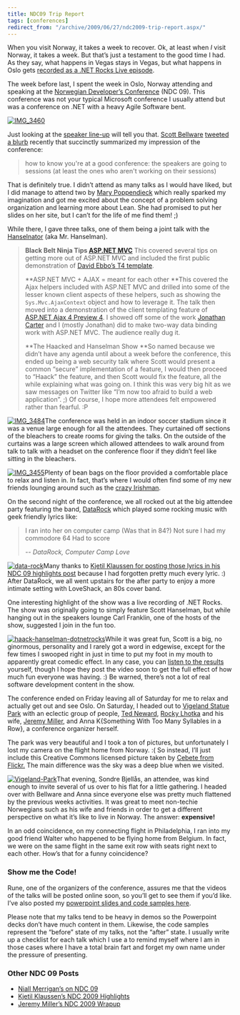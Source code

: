 ```yaml
---
title: NDC09 Trip Report
tags: [conferences]
redirect_from: "/archive/2009/06/27/ndc2009-trip-report.aspx/"
---
```


When you visit Norway, it takes a week to recover. Ok, at least when *I*
visit Norway, it takes a week. But that’s just a testament to the good
time I had. As they say, what happens in Vegas stays in Vegas, but what
happens in Oslo gets [recorded as a .NET Rocks Live
episode](http://www.dotnetrocks.com/default.aspx?showNum=458 ".NET Rocks Live with Hanselman and Haack").

The week before last, I spent the week in Oslo, Norway attending and
speaking at the [Norwegian Developer’s
Conference](http://www.ndc2009.no/en/ "NDC 2009") (NDC 09). This
conference was not your typical Microsoft conference I usually attend
but was a conference on .NET with a heavy Agile Software bent.

[![IMG\_3460](https://haacked.com/assets/images/haacked_com/WindowsLiveWriter/NDC09TripReport_12378/IMG_3460_thumb.jpg "IMG_3460")](https://haacked.com/assets/images/haacked_com/WindowsLiveWriter/NDC09TripReport_12378/IMG_3460.jpg)

Just looking at the [speaker
line-up](http://www.ndc2009.no/en/index.aspx?cat=1070 "Speaker Lineup")
will tell you that. [Scott
Bellware](http://blog.scottbellware.com/ "Scott Bellware's Blog") [tweeted
a
blurb](http://twitter.com/bellware/status/2332327295 "Bellware on Twitter")
recently that succinctly summarized my impression of the conference:

> how to know you're at a good conference: the speakers are going to
> sessions (at least the ones who aren't working on their sessions)

That is definitely true. I didn’t attend as many talks as I would have
liked, but I did manage to attend two by [Mary
Poppendieck](http://www.poppendieck.com/ "Mary Poppendieck") which
really sparked my imagination and got me excited about the concept of a
problem solving organization and learning more about Lean. She had
promised to put her slides on her site, but I can’t for the life of me
find them! ;)

While there, I gave three talks, one of them being a joint talk with the
[Hanselnator](http://hanselman.com/ "Scott Hanselman's Blog") (aka Mr.
Hanselman).

> **Black Belt Ninja Tips [ASP.NET
> MVC](http://asp.net/mvc "ASP.NET Website")**
> This covered several tips on getting more out of ASP.NET MVC and
> included the first public demonstration of [David Ebbo’s T4
> template](http://blogs.msdn.com/davidebb/archive/2009/06/17/a-new-and-improved-asp-net-mvc-t4-template.aspx).
>
> **ASP.NET MVC + AJAX = meant for each other
> **This covered the Ajax helpers included with ASP.NET MVC and drilled
> into some of the lesser known client aspects of these helpers, such as
> showing the `Sys.Mvc.AjaxContext` object and how to leverage it. The
> talk then moved into a demonstration of the client templating feature
> of [ASP.NET Ajax 4 Preview
> 4](http://aspnet.codeplex.com/Release/ProjectReleases.aspx?ReleaseId=24645 "Preview 4 of Ajax 4").
> I showed off some of the work [Jonathan
> Carter](http://lostintangent.com/ "Jonathan Carter's Blog") and I
> (mostly Jonathan) did to make two-way data binding work with ASP.NET
> MVC. The audience really dug it.
>
> **The Haacked and Hanselman Show
> **So named because we didn’t have any agenda until about a week before
> the conference, this ended up being a web security talk where Scott
> would present a common “secure” implementation of a feature, I would
> then proceed to “Haack” the feature, and then Scott would fix the
> feature, all the while explaining what was going on. I think this was
> very big hit as we saw messages on Twitter like “I’m now too afraid to
> build a web application”. ;) Of course, I hope more attendees felt
> empowered rather than fearful. :P

[![IMG\_3484](https://haacked.com/assets/images/haacked_com/WindowsLiveWriter/NDC09TripReport_12378/IMG_3484_thumb.jpg "IMG_3484")](https://haacked.com/assets/images/haacked_com/WindowsLiveWriter/NDC09TripReport_12378/IMG_3484.jpg)The
conference was held in an indoor soccer stadium since it was a venue
large enough for all the attendees. They curtained off sections of the
bleachers to create rooms for giving the talks. On the outside of the
curtains was a large screen which allowed attendees to walk around from
talk to talk with a headset on the conference floor if they didn’t feel
like sitting in the bleachers.

[![IMG\_3455](https://haacked.com/assets/images/haacked_com/WindowsLiveWriter/NDC09TripReport_12378/IMG_3455_thumb.jpg "IMG_3455")](https://haacked.com/assets/images/haacked_com/WindowsLiveWriter/NDC09TripReport_12378/IMG_3455.jpg)Plenty
of bean bags on the floor provided a comfortable place to relax and
listen in. In fact, that’s where I would often find some of my new
friends lounging around such as the [crazy
Irishman](http://certsandprogs.blogspot.com/ "Niall Merrigan").

On the second night of the conference, we all rocked out at the big
attendee party featuring the band,
[DataRock](http://www.datarockmusic.com/ "DataRock") which played some
rocking music with geek friendly lyrics like:

> I ran into her on computer camp
> (Was that in 84?)
> Not sure
> I had my commodore 64
> Had to score
>
> *-- DataRock, Computer Camp Love*

[![data-rock](https://haacked.com/assets/images/haacked_com/WindowsLiveWriter/NDC09TripReport_12378/data-rock_thumb.jpg "data-rock")](https://haacked.com/assets/images/haacked_com/WindowsLiveWriter/NDC09TripReport_12378/data-rock_2.jpg)Many
thanks to [Kjetil Klaussen for posting those lyrics in his NDC 09
highlights
post](http://www.kjetilk.com/2009/06/ndc-2009-highlights.html "NDC 2009 Highlights")
because I had forgotten pretty much every lyric. :) After DataRock, we
all went upstairs for the after party to enjoy a more intimate setting
with LoveShack, an 80s cover band.

One interesting highlight of the show was a live recording of .NET
Rocks. The show was originally going to simply feature Scott Hanselman,
but while hanging out in the speakers lounge Carl Franklin, one of the
hosts of the show, suggested I join in the fun too.

[![haack-hanselman-dotnetrocks](https://haacked.com/assets/images/haacked_com/WindowsLiveWriter/NDC09TripReport_12378/haack-hanselman-dotnetrocks_thumb.jpg "haack-hanselman-dotnetrocks")](https://haacked.com/assets/images/haacked_com/WindowsLiveWriter/NDC09TripReport_12378/haack-hanselman-dotnetrocks_2.jpg)While
it was great fun, Scott is a big, no ginormous, personality and I rarely
got a word in edgewise, except for the few times I swooped right in just
in time to put my foot in my mouth to apparently great comedic effect.
In any case, you can [listen to the
results](http://www.dotnetrocks.com/default.aspx?showNum=458 ".NET Rocks Show #458")
yourself, though I hope they post the video soon to get the full effect
of how much fun everyone was having. :) Be warned, there’s not a lot of
real software development content in the show.

The conference ended on Friday leaving all of Saturday for me to relax
and actually get out and see Oslo. On Saturday, I headed out to
[Vigeland Statue
Park](http://en.wikipedia.org/wiki/Vigeland_Park "Vigeland Statue Park")
with an eclectic group of people, [Ted
Neward](http://blogs.tedneward.com/ "Ted Neward"), [Rocky
Lhotka](http://www.lhotka.net/WeBlog/ "Rocky") and his wife, [Jeremy
Miller](http://codebetter.com/blogs/jeremy.miller/ "Jeremy Miller"), and
Anna K{Something With Too Many Syllables in a Row}, a conference
organizer herself.

The park was very beautiful and I took a ton of pictures, but
unfortunately I lost my camera on the flight home from Norway. :( So
instead, I’ll just include this Creative Commons licensed picture taken
by [Cebete from
Flickr.](http://www.flickr.com/photos/cebete/2614928119/ "Cebete") The
main difference was the sky was a deep blue when we visited.

[![Vigeland-Park](https://haacked.com/assets/images/haacked_com/WindowsLiveWriter/NDC09TripReport_12378/Vigeland-Park_thumb.jpg "Vigeland-Park")](https://haacked.com/assets/images/haacked_com/WindowsLiveWriter/NDC09TripReport_12378/Vigeland-Park_2.jpg)That
evening, Sondre Bjellås, an attendee, was kind enough to invite several
of us over to his flat for a little gathering. I headed over with
Bellware and Anna since everyone else was pretty much flattened by the
previous weeks activities. It was great to meet non-techie Norwegians
such as his wife and friends in order to get a different perspective on
what it’s like to live in Norway. The answer: **expensive!**

In an odd coincidence, on my connecting flight in Philadelphia, I ran
into my good friend Walter who happened to be flying home from Belgium.
In fact, we were on the same flight in the same exit row with seats
right next to each other. How’s that for a funny coincidence?

### Show me the Code!

Rune, one of the organizers of the conference, assures me that the
videos of the talks will be posted online soon, so you’ll get to see
them if you’d like. I’ve also posted my [powerpoint slides and code
samples
here](https://haacked.com/code/NDC09-Demos.zip "Powerpoint Slides").

Please note that my talks tend to be heavy in demos so the Powerpoint
decks don’t have much content in them. Likewise, the code samples
represent the “before” state of my talks, not the “after” state. I
usually write up a checklist for each talk which I use a to remind
myself where I am in those cases where I have a total brain fart and
forget my own name under the pressure of presenting.

### Other NDC 09 Posts

-   [Niall Merrigan’s on NDC
    09](http://certsandprogs.blogspot.com/2009/06/ndc-09.html "Niall Merrigan")
-   [Kjetil Klaussen’s NDC 2009
    Highlights](http://www.kjetilk.com/2009/06/ndc-2009-highlights.html "NDC 2009 Highlights")
-   [Jeremy Miller’s NDC 2009
    Wrapup](http://codebetter.com/blogs/jeremy.miller/archive/2009/06/24/ndc-2009-wrapup.aspx "NDC 2009 Wrapup")


